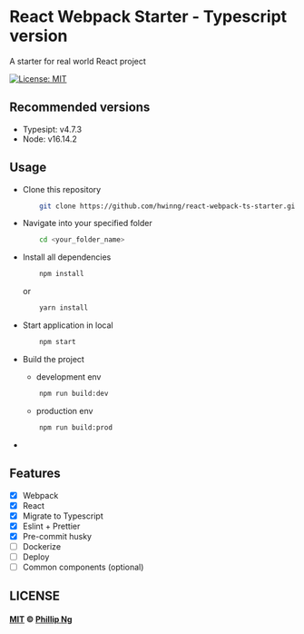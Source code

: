 # React Webpack Starter - Typescript version
A starter for real world React project

[![License: MIT](https://img.shields.io/badge/License-MIT-brightgreen.svg)](https://opensource.org/licenses/MIT) 

## Recommended versions
- Typesipt: v4.7.3
- Node: v16.14.2
## Usage

+ Clone this repository
    ```bash
        git clone https://github.com/hwinng/react-webpack-ts-starter.git <your_folder_name>
    ```

+ Navigate into your specified folder
    ```bash
        cd <your_folder_name>
    ```

+ Install all dependencies
    ```bash
        npm install
    ```
    or 
    ```bash
        yarn install
    ```

+ Start application in local
    ```bash
        npm start
    ```

+ Build the project
    + development env
    ```bash
        npm run build:dev
    ```
    + production env
    ```bash
        npm run build:prod
    ```

+ 

## Features
- [x] Webpack
- [x] React
- [x] Migrate to Typescript
- [x] Eslint + Prettier
- [x] Pre-commit husky
- [ ] Dockerize
- [ ] Deploy
- [ ] Common components (optional)

## LICENSE

#### [MIT](./LICENSE) © [Phillip Ng](http://temilajumoke.com)